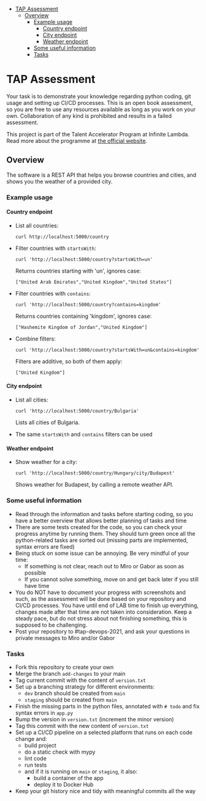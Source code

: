 - [TAP Assessment](#tap-assessment)
    * [Overview](#overview)
        + [Example usage](#example-usage)
            - [Country endpoint](#country-endpoint)
            - [City endpoint](#city-endpoint)
            - [Weather endpoint](#weather-endpoint)
        + [Some useful information](#some-useful-information)
        + [Tasks](#tasks)

# TAP Assessment

Your task is to demonstrate your knowledge regarding python coding, git usage and setting up CI/CD processes. This is an
open book assessment, so you are free to use any resources available as long as you work on your own. Collaboration of
any kind is prohibited and results in a failed assessment.

This project is part of the Talent Accelerator Program at Infinite Lambda. Read more about the programme at
[the official website](https://infinitelambda.com/talent-accelerator/).

## Overview

The software is a REST API that helps you browse countries and cities, and shows you the weather of a provided city.

### Example usage

#### Country endpoint

- List all countries:
  ```shell
  curl http://localhost:5000/country
  ```

- Filter countries with `startsWith`:
  ```shell
  curl 'http://localhost:5000/country?startsWith=un'
  ```
  Returns countries starting with 'un', ignores case:
  ```shell
  ["United Arab Emirates","United Kingdom","United States"]
  ```

- Filter countries with `contains`:
  ```shell
  curl 'http://localhost:5000/country?contains=kingdom'
  ```
  Returns countries containing 'kingdom', ignores case:
  ```shell
  ["Hashemite Kingdom of Jordan","United Kingdom"]
  ```

- Combine filters:
  ```shell
  curl 'http://localhost:5000/country?startsWith=un&contains=kingdom'
  ```
  Filters are additive, so both of them apply:
  ```shell
  ["United Kingdom"]
  ```

#### City endpoint

- List all cities:
  ```shell
  curl 'http://localhost:5000/country/Bulgaria'
  ```
  Lists all cities of Bulgaria.

- The same `startsWith` and `contains` filters can be used

#### Weather endpoint

- Show weather for a city:
  ```shell
  curl 'http://localhost:5000/country/Hungary/city/Budapest'
  ```
  Shows weather for Budapest, by calling a remote weather API.

### Some useful information

- Read through the information and tasks before starting coding, so you have a better overview that allows better
  planning of tasks and time
- There are some tests created for the code, so you can check your progress anytime by running them. They should turn
  green once all the python-related tasks are sorted out (missing parts are implemented, syntax errors are fixed)
- Being stuck on some issue can be annoying. Be very mindful of your time:
    - If something is not clear, reach out to Miro or Gabor as soon as possible
    - If you cannot solve something, move on and get back later if you still have time
- You do NOT have to document your progress with screenshots and such, as the assessment will be done based on your
  repository and CI/CD processes. You have until end of LAB time to finish up everything, changes made after that time
  are not taken into consideration. Keep a steady pace, but do not stress about not finishing something, this is
  supposed to be challenging.
- Post your repository to #tap-devops-2021, and ask your questions in private messages to Miro and/or Gabor

### Tasks

- Fork this repository to create your own
- Merge the branch `add-changes` to your main
- Tag current commit with the content of `version.txt`
- Set up a branching strategy for different environments:
    - `dev` branch should be created from `main`
    - `staging` should be created from `main`
- Finish the missing parts in the python files, annotated with `# todo` and fix syntax errors in `app.py`
- Bump the version in `version.txt` (increment the minor version)
- Tag this commit with the new content of `version.txt`
- Set up a CI/CD pipeline on a selected platform that runs on each code change and:
    - build project
    - do a static check with mypy
    - lint code
    - run tests
    - and if it is running on `main` or `staging`, it also:
        - build a container of the app
        - deploy it to Docker Hub
- Keep your git history nice and tidy with meaningful commits all the way


